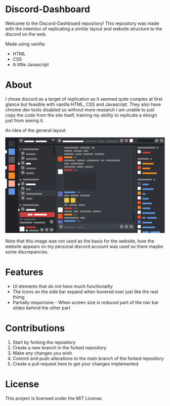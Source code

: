 # Discord-Dashboard

Welcome to the Discord-Dashboard repository! This repository was made with the intention of replicating a similar layout and website structure to the discord on the web.

Made using vanilla:

- HTML
- CSS
- A little Javascript

# About

I chose discord as a target of replication as it seemed quite complex at first glance but feasible with vanilla HTML, CSS and Javascript. They also have chrome dev tools disabled so without more research I am unable to just copy the code from the site itself, training my ability to replicate a design just from seeing it.

An idea of the general layout:

![Discord General layout](./discord-template.svg "Discord Layout")

Note that this image was not used as the basis for the website, how the website appears on my personal discord account was used so there maybe some discrepancies.

# Features

- UI elements that do not have much functionality
- The Icons on the side bar expand when hovered over just like the real thimg
- Partially responsive - When screen size is reduced part of the nav bar slides behind the other part

# Contributions

1. Start by forking the repository
2. Create a new branch in the forked repository
3. Make any changes you wish
4. Commit and push alterations to the main branch of the forked repository
5. Create a pull request here to get your changes implemented

# License

This project is licensed under the MIT License.
